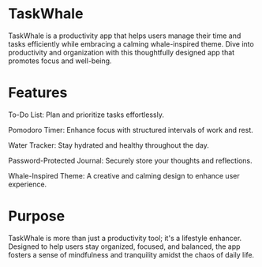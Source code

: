 # TaskWhale
TaskWhale is a productivity app that helps users manage their time and tasks efficiently while embracing a calming whale-inspired theme. Dive into productivity and organization with this thoughtfully designed app that promotes focus and well-being.

# Features
To-Do List: Plan and prioritize tasks effortlessly.

Pomodoro Timer: Enhance focus with structured intervals of work and rest.

Water Tracker: Stay hydrated and healthy throughout the day.

Password-Protected Journal: Securely store your thoughts and reflections.

Whale-Inspired Theme: A creative and calming design to enhance user experience.

# Purpose
TaskWhale is more than just a productivity tool; it's a lifestyle enhancer. Designed to help users stay organized, focused, and balanced, the app fosters a sense of mindfulness and tranquility amidst the chaos of daily life.
